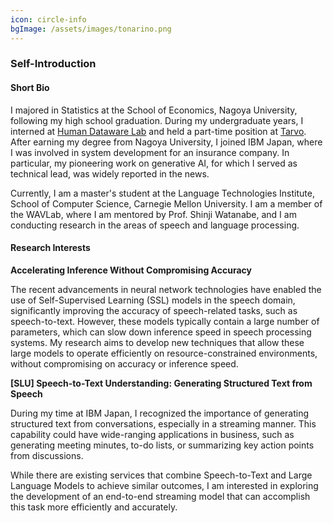 ```yaml
---
icon: circle-info
bgImage: /assets/images/tonarino.png
---
```


### Self-Introduction

#### Short Bio

I majored in Statistics at the School of Economics, Nagoya University, following my high school graduation. During my undergraduate years, I interned at [Human Dataware Lab](https://www.hdwlab.co.jp/) and held a part-time position at [Tarvo](https://tarvo.co.jp/). After earning my degree from Nagoya University, I joined IBM Japan, where I was involved in system development for an insurance company. In particular, my pioneering work on generative AI, for which I served as technical lead, was widely reported in the news.

Currently, I am a master's student at the Language Technologies Institute, School of Computer Science, Carnegie Mellon University. I am a member of the WAVLab, where I am mentored by Prof. Shinji Watanabe, and I am conducting research in the areas of speech and language processing.

#### Research Interests

**Accelerating Inference Without Compromising Accuracy**

The recent advancements in neural network technologies have enabled the use of Self-Supervised Learning (SSL) models in the speech domain, significantly improving the accuracy of speech-related tasks, such as speech-to-text. However, these models typically contain a large number of parameters, which can slow down inference speed in speech processing systems. My research aims to develop new techniques that allow these large models to operate efficiently on resource-constrained environments, without compromising on accuracy or inference speed.

**[SLU] Speech-to-Text Understanding: Generating Structured Text from Speech**

During my time at IBM Japan, I recognized the importance of generating structured text from conversations, especially in a streaming manner. This capability could have wide-ranging applications in business, such as generating meeting minutes, to-do lists, or summarizing key action points from discussions.

While there are existing services that combine Speech-to-Text and Large Language Models to achieve similar outcomes, I am interested in exploring the development of an end-to-end streaming model that can accomplish this task more efficiently and accurately.
